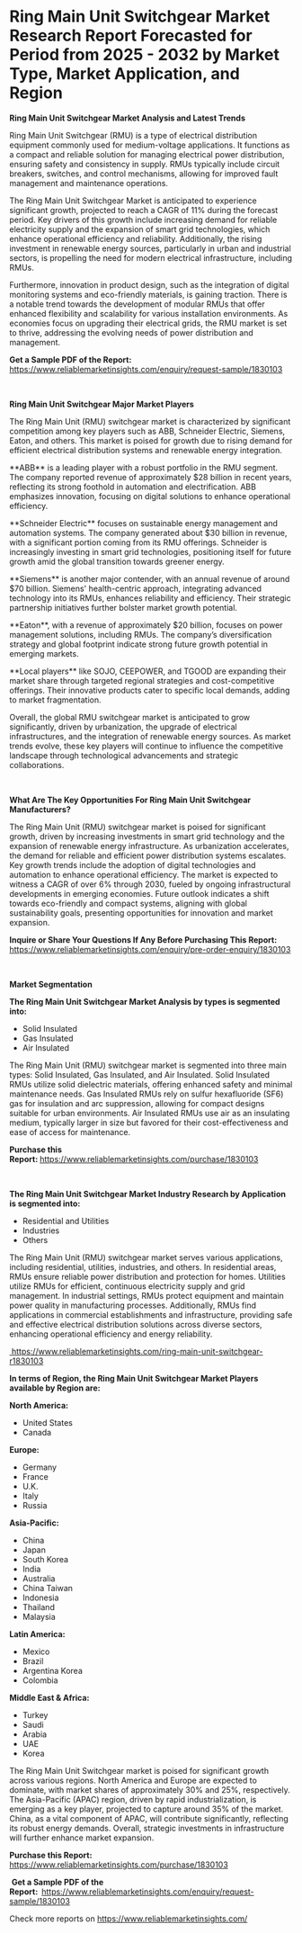 <p><h1>Ring Main Unit Switchgear Market Research Report Forecasted for Period from 2025 -  2032 by Market Type, Market Application, and Region</h1></p><p><strong>Ring Main Unit Switchgear Market Analysis and Latest Trends</strong></p>
<p><p>Ring Main Unit Switchgear (RMU) is a type of electrical distribution equipment commonly used for medium-voltage applications. It functions as a compact and reliable solution for managing electrical power distribution, ensuring safety and consistency in supply. RMUs typically include circuit breakers, switches, and control mechanisms, allowing for improved fault management and maintenance operations.</p><p>The Ring Main Unit Switchgear Market is anticipated to experience significant growth, projected to reach a CAGR of 11% during the forecast period. Key drivers of this growth include increasing demand for reliable electricity supply and the expansion of smart grid technologies, which enhance operational efficiency and reliability. Additionally, the rising investment in renewable energy sources, particularly in urban and industrial sectors, is propelling the need for modern electrical infrastructure, including RMUs.</p><p>Furthermore, innovation in product design, such as the integration of digital monitoring systems and eco-friendly materials, is gaining traction. There is a notable trend towards the development of modular RMUs that offer enhanced flexibility and scalability for various installation environments. As economies focus on upgrading their electrical grids, the RMU market is set to thrive, addressing the evolving needs of power distribution and management.</p></p>
<p><strong>Get a Sample PDF of the Report:&nbsp;</strong> <a href="https://www.reliablemarketinsights.com/enquiry/request-sample/1830103?utm_campaign=2441&utm_medium=2&utm_source=Github&utm_content=ia&utm_term=11042025&utm_id=ring-main-unit-switchgear">https://www.reliablemarketinsights.com/enquiry/request-sample/1830103</a></p>
<p>&nbsp;</p>
<p><strong>Ring Main Unit Switchgear Major Market Players</strong></p>
<p><p>The Ring Main Unit (RMU) switchgear market is characterized by significant competition among key players such as ABB, Schneider Electric, Siemens, Eaton, and others. This market is poised for growth due to rising demand for efficient electrical distribution systems and renewable energy integration.</p><p>**ABB** is a leading player with a robust portfolio in the RMU segment. The company reported revenue of approximately $28 billion in recent years, reflecting its strong foothold in automation and electrification. ABB emphasizes innovation, focusing on digital solutions to enhance operational efficiency.</p><p>**Schneider Electric** focuses on sustainable energy management and automation systems. The company generated about $30 billion in revenue, with a significant portion coming from its RMU offerings. Schneider is increasingly investing in smart grid technologies, positioning itself for future growth amid the global transition towards greener energy.</p><p>**Siemens** is another major contender, with an annual revenue of around $70 billion. Siemens' health-centric approach, integrating advanced technology into its RMUs, enhances reliability and efficiency. Their strategic partnership initiatives further bolster market growth potential.</p><p>**Eaton**, with a revenue of approximately $20 billion, focuses on power management solutions, including RMUs. The company’s diversification strategy and global footprint indicate strong future growth potential in emerging markets.</p><p>**Local players** like SOJO, CEEPOWER, and TGOOD are expanding their market share through targeted regional strategies and cost-competitive offerings. Their innovative products cater to specific local demands, adding to market fragmentation.</p><p>Overall, the global RMU switchgear market is anticipated to grow significantly, driven by urbanization, the upgrade of electrical infrastructures, and the integration of renewable energy sources. As market trends evolve, these key players will continue to influence the competitive landscape through technological advancements and strategic collaborations.</p></p>
<p>&nbsp;</p>
<p><strong>What Are The Key Opportunities For Ring Main Unit Switchgear Manufacturers?</strong></p>
<p><p>The Ring Main Unit (RMU) switchgear market is poised for significant growth, driven by increasing investments in smart grid technology and the expansion of renewable energy infrastructure. As urbanization accelerates, the demand for reliable and efficient power distribution systems escalates. Key growth trends include the adoption of digital technologies and automation to enhance operational efficiency. The market is expected to witness a CAGR of over 6% through 2030, fueled by ongoing infrastructural developments in emerging economies. Future outlook indicates a shift towards eco-friendly and compact systems, aligning with global sustainability goals, presenting opportunities for innovation and market expansion.</p></p>
<p><strong>Inquire or Share Your Questions If Any Before Purchasing This Report:</strong> <a href="https://www.reliablemarketinsights.com/enquiry/pre-order-enquiry/1830103?utm_campaign=2441&utm_medium=2&utm_source=Github&utm_content=ia&utm_term=11042025&utm_id=ring-main-unit-switchgear">https://www.reliablemarketinsights.com/enquiry/pre-order-enquiry/1830103</a></p>
<p>&nbsp;</p>
<p><strong>Market Segmentation</strong></p>
<p><strong>The Ring Main Unit Switchgear Market Analysis by types is segmented into:</strong></p>
<p><ul><li>Solid Insulated</li><li>Gas Insulated</li><li>Air Insulated</li></ul></p>
<p><p>The Ring Main Unit (RMU) switchgear market is segmented into three main types: Solid Insulated, Gas Insulated, and Air Insulated. Solid Insulated RMUs utilize solid dielectric materials, offering enhanced safety and minimal maintenance needs. Gas Insulated RMUs rely on sulfur hexafluoride (SF6) gas for insulation and arc suppression, allowing for compact designs suitable for urban environments. Air Insulated RMUs use air as an insulating medium, typically larger in size but favored for their cost-effectiveness and ease of access for maintenance.</p></p>
<p><strong>Purchase this Report:&nbsp;</strong><a href="https://www.reliablemarketinsights.com/purchase/1830103?utm_campaign=2441&utm_medium=2&utm_source=Github&utm_content=ia&utm_term=11042025&utm_id=ring-main-unit-switchgear">https://www.reliablemarketinsights.com/purchase/1830103</a></p>
<p>&nbsp;</p>
<p><strong>The Ring Main Unit Switchgear Market Industry Research by Application is segmented into:</strong></p>
<p><ul><li>Residential and Utilities</li><li>Industries</li><li>Others</li></ul></p>
<p><p>The Ring Main Unit (RMU) switchgear market serves various applications, including residential, utilities, industries, and others. In residential areas, RMUs ensure reliable power distribution and protection for homes. Utilities utilize RMUs for efficient, continuous electricity supply and grid management. In industrial settings, RMUs protect equipment and maintain power quality in manufacturing processes. Additionally, RMUs find applications in commercial establishments and infrastructure, providing safe and effective electrical distribution solutions across diverse sectors, enhancing operational efficiency and energy reliability.</p></p>
<p><a href="https://www.reliablemarketinsights.com/ring-main-unit-switchgear-r1830103?utm_campaign=2441&utm_medium=2&utm_source=Github&utm_content=ia&utm_term=11042025&utm_id=ring-main-unit-switchgear">&nbsp;https://www.reliablemarketinsights.com/ring-main-unit-switchgear-r1830103</a></p>
<p><strong>In terms of Region, the Ring Main Unit Switchgear Market Players available by Region are:</strong></p>
<p>
    <p> <strong> North America: </strong>
        <ul>
            <li>United States</li>
            <li>Canada</li>
        </ul>
        </p> 
    <p> <strong> Europe: </strong>
        <ul>
            <li>Germany</li>
            <li>France</li>
            <li>U.K.</li>
            <li>Italy</li>
            <li>Russia</li>
        </ul>
        </p> 
    <p> <strong> Asia-Pacific: </strong>
        <ul>
            <li>China</li>
            <li>Japan</li>
            <li>South Korea</li>
            <li>India</li>
            <li>Australia</li>
            <li>China Taiwan</li>
            <li>Indonesia</li>
            <li>Thailand</li>
            <li>Malaysia</li>
        </ul>
        </p> 
    <p> <strong> Latin America: </strong>
        <ul>
            <li>Mexico</li>
            <li>Brazil</li>
            <li>Argentina Korea</li>
            <li>Colombia</li>
        </ul>
        </p> 
    <p> <strong> Middle East & Africa: </strong>
        <ul>
            <li>Turkey</li>
            <li>Saudi</li>
            <li>Arabia</li>
            <li>UAE</li>
            <li>Korea</li>
        </ul>
    </p>
    </p>
<p><p>The Ring Main Unit Switchgear market is poised for significant growth across various regions. North America and Europe are expected to dominate, with market shares of approximately 30% and 25%, respectively. The Asia-Pacific (APAC) region, driven by rapid industrialization, is emerging as a key player, projected to capture around 35% of the market. China, as a vital component of APAC, will contribute significantly, reflecting its robust energy demands. Overall, strategic investments in infrastructure will further enhance market expansion.</p></p>
<p><strong>Purchase this Report: </strong><a href="https://www.reliablemarketinsights.com/purchase/1830103?utm_campaign=2441&utm_medium=2&utm_source=Github&utm_content=ia&utm_term=11042025&utm_id=ring-main-unit-switchgear">https://www.reliablemarketinsights.com/purchase/1830103</a></p>
<p>&nbsp;<strong>Get a Sample PDF of the Report:&nbsp;&nbsp;</strong><a href="https://www.reliablemarketinsights.com/enquiry/request-sample/1830103?utm_campaign=2441&utm_medium=2&utm_source=Github&utm_content=ia&utm_term=11042025&utm_id=ring-main-unit-switchgear">https://www.reliablemarketinsights.com/enquiry/request-sample/1830103</a></p>
<p><strong></strong></p>
<p>Check more reports on <a href="https://www.reliablemarketinsights.com/?utm_campaign=2441&utm_medium=2&utm_source=Github&utm_content=ia&utm_term=11042025&utm_id=ring-main-unit-switchgear">https://www.reliablemarketinsights.com/</a></p>